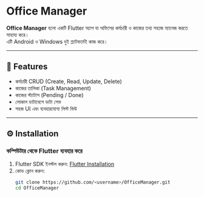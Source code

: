 # Office Manager

**Office Manager** হলো একটি Flutter অ্যাপ যা অফিসের কর্মচারী ও কাজের তথ্য সহজে ম্যানেজ করতে সাহায্য করে।  
এটি Android ও Windows দুই প্ল্যাটফর্মেই কাজ করে।  

---

## 📝 Features

- কর্মচারী CRUD (Create, Read, Update, Delete)  
- কাজের তালিকা (Task Management)  
- কাজের স্ট্যাটাস (Pending / Done)  
- লোকাল ডাটাবেসে ডাটা সেভ  
- সহজ UI এবং ব্যবহারযোগ্য লিস্ট ভিউ  

---

## ⚙ Installation

### কম্পিউটার থেকে Flutter ব্যবহার করে
1. Flutter SDK ইনস্টল করুন: [Flutter Installation](https://docs.flutter.dev/get-started/install)  
2. কোড ক্লোন করুন:
   ```bash
   git clone https://github.com/<username>/OfficeManager.git
   cd OfficeManager
